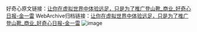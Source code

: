 好奇心原文链接：[让你在虚拟世界中体验远足，只是为了推广登山靴_商业_好奇心日报-金一雷](https://www.qdaily.com/articles/5502.html)
WebArchive归档链接：[让你在虚拟世界中体验远足，只是为了推广登山靴_商业_好奇心日报-金一雷](http://web.archive.org/web/20190623164854/https://www.qdaily.com/articles/5502.html)
![image](http://ww3.sinaimg.cn/large/007d5XDply1g3whefwta3j30u02mk4hd)